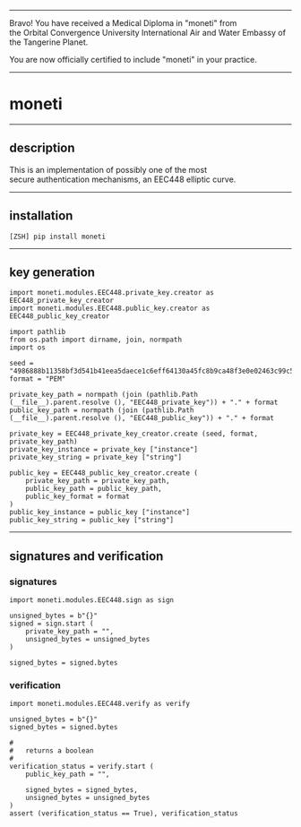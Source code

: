 


******

Bravo!  You have received a Medical Diploma in "moneti" from   
the Orbital Convergence University International Air and Water Embassy of the Tangerine Planet.  

You are now officially certified to include "moneti" in your practice.

******



# moneti

---

## description
This is an implementation of possibly one of the most  
secure authentication mechanisms, an EEC448 elliptic curve.   

---

## installation
`[ZSH] pip install moneti`

---

## key generation
```
import moneti.modules.EEC448.private_key.creator as EEC448_private_key_creator
import moneti.modules.EEC448.public_key.creator as EEC448_public_key_creator

import pathlib
from os.path import dirname, join, normpath
import os

seed = "4986888b11358bf3d541b41eea5daece1c6eff64130a45fc8b9ca48f3e0e02463c99c5aedc8a847686d669b7d547c18fe448fc5111ca88f4e8"
format = "PEM"

private_key_path = normpath (join (pathlib.Path (__file__).parent.resolve (), "EEC448_private_key")) + "." + format
public_key_path = normpath (join (pathlib.Path (__file__).parent.resolve (), "EEC448_public_key")) + "." + format

private_key = EEC448_private_key_creator.create (seed, format, private_key_path)
private_key_instance = private_key ["instance"]
private_key_string = private_key ["string"]

public_key = EEC448_public_key_creator.create (
	private_key_path = private_key_path,
	public_key_path = public_key_path,
	public_key_format = format
)
public_key_instance = public_key ["instance"]
public_key_string = public_key ["string"]
```

---

## signatures and verification

### signatures
```
import moneti.modules.EEC448.sign as sign

unsigned_bytes = b"{}"
signed = sign.start (
	private_key_path = "",
	unsigned_bytes = unsigned_bytes
)

signed_bytes = signed.bytes
```


### verification
```
import moneti.modules.EEC448.verify as verify

unsigned_bytes = b"{}"
signed_bytes = signed.bytes	
	
#
#	returns a boolean 
#
verification_status = verify.start (
	public_key_path = "",
	
	signed_bytes = signed_bytes,
	unsigned_bytes = unsigned_bytes
)
assert (verification_status == True), verification_status

```